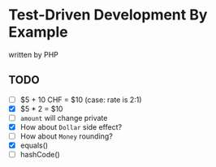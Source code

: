 # Test-Driven Development By Example

written by PHP

## TODO

- [ ] $5 + 10 CHF = $10 (case: rate is 2:1)
- [x] $5 * 2 = $10
- [ ] `amount` will change private
- [x] How about `Dollar` side effect?
- [ ] How about `Money` rounding?
- [x] equals()
- [ ] hashCode()

